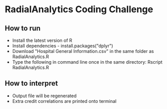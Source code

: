 # RadialAnalytics Coding Challenge

## How to run

* Install the latest version of R
* Install dependencies - install.packages("dplyr")
* Download "Hospital General Information.csv" in the same folder as RadialAnalytics.R
* Type the following in command line once in the same directory: Rscript RadialAnalytics.R

## How to interpret

* Output file will be regenerated
* Extra credit correlations are printed onto terminal
